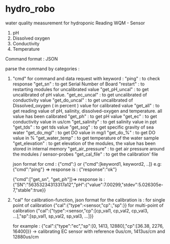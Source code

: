 # hydro_robo
water quality measurement for hydroponic
Reading WQM - Sensor
1. pH
2. Dissolved oxygen
3. Conductivity
4. Temperature


Command format : JSON

parse the command by categories : 
1. "cmd" for command and data request
  with keyword :
    "ping"    : to check response
    "get_sn"  : to get Serial Number of Board
    "restart" : to restarting modules
 for uncalibrated value
    "get_pH_uncal"    : to get uncalibrated of pH value.
    "get_ec_uncal"    : to get uncalibrated of conductivity value
    "get_do_uncal"    : to get uncalibrated of Dissolved_oxygen ( in percent ) value
for calibrated value
    "get_all"         : to get reading value of pH, salinity, dissolved-oxygen and temperature. all value has been calibrated
    "get_ph"          : to get pH value
    "get_ec"          : to get conductivity value in us/cm
    "get_salinity"    : to get salinity value in ppt
    "get_tds"         : to get tds value
    "get_sog"         : to get specific gravity of sea water
    "get_do_mgl"      : to get DO value in mg/l
    "get_do_%"        : to get DO value in %
    "get_water_temp"  : to get temperature of the water sample
    "get_elevation"   : to get elevation of the modules, the value has been stored in internal memory
    "get_air_pressure" : to get air pressure around the modules / sensor-probes
    "get_cal_file"    : to get the calibration' file
   
   json format for cmd :
   {"cmd":<keyword>} or {"cmd":[keyword1, keyword2, ..]}
   e.g:
   {"cmd":"ping"} => response is : {"response":"ok"}
  
   {"cmd":["get_sn", "get_ph"]}=> response is :   {"SN":"56353234313317a12","pH":{"value":7.00299,"stdev":5.026305e-7,"stable":true}}

    
2. "cal" for calibration-function, 
   json format for the calibration is :
   for single point of calibration
    {"cal":{"type":<sensor,"cp":<current value of uncalibrated>,"sp":<reference value>}}
    for multi-point of calibration
    {"cal":{"type":<sensor,"cp":[cp_val1, cp_val2, cp_val3, ...],"sp":[sp_val1, sp_val2, sp_val3, ...]}}
    
    for example :
    {"cal":{"type":"ec","sp":[0, 1413, 12880],"cp":[36.38, 2276, 16400]}}
    -> calibrating EC sensor with reference 0us/cm, 1413us/cm and 12880us/cm

